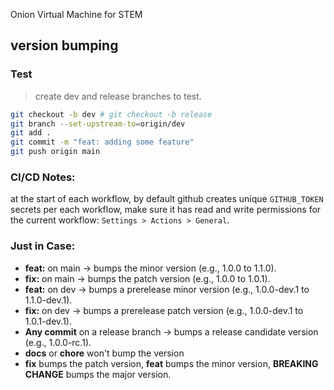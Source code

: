 

Onion Virtual Machine for STEM

## version bumping 

### Test

> create dev and release branches to test. 

```bash
git checkout -b dev # git checkout -b release
git branch --set-upstream-to=origin/dev
git add .
git commit -m "feat: adding some feature"
git push origin main
```

### CI/CD Notes:

at the start of each workflow, by default github creates unique `GITHUB_TOKEN` secrets per each workflow, make sure it has read and write permissions for the current workflow: `Settings > Actions > General`.

### Just in Case:

- **feat:** on main -> bumps the minor version (e.g., 1.0.0 to 1.1.0).
- **fix:** on main -> bumps the patch version (e.g., 1.0.0 to 1.0.1).
- **feat:** on dev -> bumps a prerelease minor version (e.g., 1.0.0-dev.1 to 1.1.0-dev.1).
- **fix:** on dev -> bumps a prerelease patch version (e.g., 1.0.0-dev.1 to 1.0.1-dev.1).
- **Any commit** on a release branch -> bumps a release candidate version (e.g., 1.0.0-rc.1).
- **docs** or **chore** won't bump the version
- **fix** bumps the patch version, **feat** bumps the minor version, **BREAKING CHANGE** bumps the major version.
